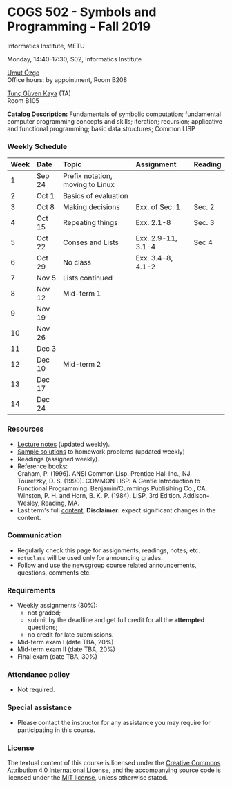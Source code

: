 # COGS 502 - Symbols and Programming - Fall 2019
Informatics Institute, METU

Monday, 14:40-17:30, S02, Informatics Institute

[Umut Özge](https://umutozge.github.io)  
Office hours: by appointment, Room B208

[Tunç Güven Kaya](mailto:tuncgk@gmail.com) (TA)  
Room B105


**Catalog Description:** Fundamentals of symbolic computation; fundamental computer programming concepts and skills; iteration; recursion; applicative and functional programming; basic data structures; Common LISP


### Weekly Schedule

|Week| Date   | Topic |  Assignment | Reading
:---|:---|:---|:---|:--- 
1   | Sep 24  | Prefix notation, moving to Linux | 
2   | Oct 1 | Basics of evaluation | |  | 
3   | Oct 8 | Making decisions | Exx. of Sec. 1 | Sec. 2 | 
4   | Oct 15 | Repeating things | Exx. 2.1-8  | Sec. 3|
5   | Oct 22  | Conses and Lists  |Exx. 2.9-11, 3.1-4 | Sec 4 | 
6   | Oct 29  | No class  | Exx. 3.4-8, 4.1-2|
7   | Nov 5 |   Lists continued ||
8   | Nov 12 | Mid-term 1  | |  |
9   | Nov 19 |  | | |
10  | Nov 26  |  | |
11  | Dec 3 | | | |
12  | Dec 10 | Mid-term 2 | |
13  | Dec 17 | |   |
14  | Dec 24  |  | |

### Resources 

* [Lecture notes](notes/cogs502-lecture-notes.pdf) (updated weekly).
* [Sample solutions](code/solutions.lisp) to homework problems (updated weekly)
* Readings (assigned weekly).
* Reference books:  
	Graham, P. (1996). ANSI Common Lisp. Prentice Hall Inc., NJ.  
	Touretzky, D. S. (1990). COMMON LISP: A Gentle Introduction to Functional Programming. Benjamin/Cummings Publisihing Co., CA.  
	Winston, P. H. and Horn, B. K. P. (1984). LISP, 3rd Edition. Addison-Wesley, Reading, MA.  
* Last term's full [content](var/symbols-and-programming-2019-Spring.zip); **Disclaimer:** expect significant changes in the content.


### Communication

* Regularly check this page for assignments, readings, notes, etc.
* `odtuclass` will be used only for announcing grades.
* Follow and use the [newsgroup](https://groups.google.com/forum/#!forum/metu-cogs-502-symbols-and-programming) course related announcements, questions, comments etc. 

### Requirements

* Weekly assignments (30%): 
	- not graded; 
	- submit by the deadline and get full credit for all the **attempted** questions;
	- no credit for late submissions.
* Mid-term exam I (date TBA, 20%)
* Mid-term exam II (date TBA, 20%)
* Final exam (date TBA, 30%)

### Attendance policy

* Not required.

### Special assistance

* Please contact the instructor for any assistance you may require for participating in this course.

### License
The textual content of this course is licensed under the [Creative Commons Attribution 4.0 International License](https://creativecommons.org/licenses/by/4.0/), and the accompanying source code is licensed under the [MIT license](http://opensource.org/licenses/mit-license.php), unless otherwise stated.

